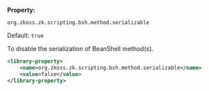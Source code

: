 **Property:**

`org.zkoss.zk.scripting.bsh.method.serializable`

Default:  `true`

To disable the serialization of BeanShell method(s).

```xml
<library-property>
    <name>org.zkoss.zk.scripting.bsh.method.serializable</name>
    <value>false</value>
</library-property>
```


